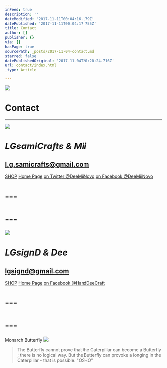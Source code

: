 ```yaml
---
inFeed: true
description: ''
dateModified: '2017-11-11T00:04:16.179Z'
datePublished: '2017-11-11T00:04:17.755Z'
title: Contact
author: []
publisher: {}
via: {}
hasPage: true
sourcePath: _posts/2017-11-04-contact.md
starred: false
datePublishedOriginal: '2017-11-04T20:20:24.716Z'
url: contact/index.html
_type: Article

---
```

![](https://the-grid-user-content.s3-us-west-2.amazonaws.com/86e959fd-e3e8-4d23-a813-d8801b30c6d2.jpg)

# **Contact**

---

![](https://the-grid-user-content.s3-us-west-2.amazonaws.com/cd96447e-50b6-4a67-91e9-fb96b9ec7b8f.jpg)

# _**LGsamiCrafts & Mii**_

## l.g.samicrafts@gmail.com
[SHOP][0]
[Home Page][1]
[on Twitter @DeeMiiNovo][2]
[on Facebook @DeeMiiNovo][3]

# ---

# ---
![](https://the-grid-user-content.s3-us-west-2.amazonaws.com/c450339c-b3db-457b-be1f-bd2d731b50ca.jpg)

# _**LGsignD & Dee**_

## lgsignd@gmail.com
[SHOP][4]
[Home Page][5]
[on Facebook @HandDeeCraft][6]

# ---

# ---

Monarch Butterfly
![](https://the-grid-user-content.s3-us-west-2.amazonaws.com/57275eaa-0fca-4003-adc5-8c727c61106f.jpg)

> The Butterfly cannot prove that the Caterpillar can become a Butterfly ; there is no logical way. But the Butterfly can provoke a longing in the Caterpillar - that is possible. "OSHO"



[0]: https://thegrid.ai/lgsamicrafts/shopmii/
[1]: https://thegrid.ai/lgsamicrafts/
[2]: https://twitter.com/DeeMiiNovo
[3]: https://www.facebook.com/DeeMiiNovo/
[4]: https://www.etsy.com/shop/lgsignd/
[5]: https://thegrid.ai/lgsignd/
[6]: https://www.facebook.com/HandDeeCraft/
